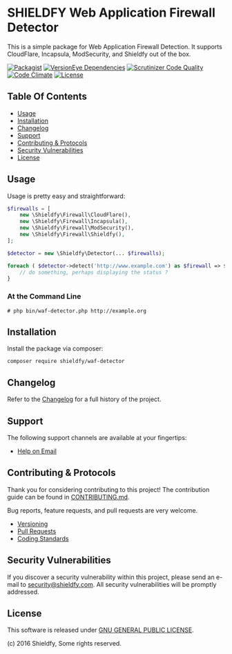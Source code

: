 # SHIELDFY Web Application Firewall Detector

This is a simple package for Web Application Firewall Detection. It supports CloudFlare, Incapsula, ModSecurity, and Shieldfy out of the box. 

[![Packagist](https://img.shields.io/packagist/v/shieldfy/waf-detector.svg?label=Packagist&style=flat-square)](https://packagist.org/packages/shieldfy/waf-detector)
[![VersionEye Dependencies](https://img.shields.io/versioneye/d/php/shieldfy:waf-detector.svg?label=Dependencies&style=flat-square)](https://www.versioneye.com/php/shieldfy:waf-detector/)
[![Scrutinizer Code Quality](https://img.shields.io/scrutinizer/g/shieldfy/waf-detector.svg?label=Scrutinizer&style=flat-square)](https://scrutinizer-ci.com/g/shieldfy/waf-detector/)
[![Code Climate](https://img.shields.io/codeclimate/github/shieldfy/waf-detector.svg?label=CodeClimate&style=flat-square)](https://codeclimate.com/github/shieldfy/waf-detector)
[![License](https://img.shields.io/packagist/l/shieldfy/waf-detector.svg?label=License&style=flat-square)](https://github.com/shieldfy/waf-detector/blob/develop/LICENSE)


## Table Of Contents

- [Usage](#usage)
- [Installation](#installation)
- [Changelog](#changelog)
- [Support](#support)
- [Contributing & Protocols](#contributing--protocols)
- [Security Vulnerabilities](#security-vulnerabilities)
- [License](#license)


## Usage

Usage is pretty easy and straightforward:

```php
$firewalls = [
    new \Shieldfy\Firewall\CloudFlare(),
    new \Shieldfy\Firewall\Incapsula(),
    new \Shieldfy\Firewall\ModSecurity(),
    new \Shieldfy\Firewall\Shieldfy(),
];

$detector = new \Shieldfy\Detector(... $firewalls);

foreach ( $detector->detect('http://www.example.com') as $firewall => $status ) {
    // do something, perhaps displaying the status ?
}
```

### At the Command Line

```
# php bin/waf-detector.php http://example.org
```


## Installation

Install the package via composer:
```shell
composer require shieldfy/waf-detector
```


## Changelog

Refer to the [Changelog](CHANGELOG.md) for a full history of the project.


## Support

The following support channels are available at your fingertips:

- [Help on Email](mailto:team@shieldfy.com)


## Contributing & Protocols

Thank you for considering contributing to this project! The contribution guide can be found in [CONTRIBUTING.md](CONTRIBUTING.md).

Bug reports, feature requests, and pull requests are very welcome.

- [Versioning](CONTRIBUTING.md#versioning)
- [Pull Requests](CONTRIBUTING.md#pull-requests)
- [Coding Standards](CONTRIBUTING.md#coding-standards)


## Security Vulnerabilities

If you discover a security vulnerability within this project, please send an e-mail to [security@shieldfy.com](security@shieldfy.com). All security vulnerabilities will be promptly addressed.


## License

This software is released under [GNU GENERAL PUBLIC LICENSE](LICENSE).

(c) 2016 Shieldfy, Some rights reserved.
